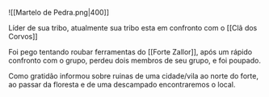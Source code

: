 
![[Martelo de Pedra.png|400]]

Líder de sua tribo, atualmente sua tribo esta em confronto com o [[Clã dos Corvos]]

Foi pego tentando roubar ferramentas do [[Forte Zallor]], após um rápido confronto com o grupo, perdeu dois membros de seu grupo, e foi poupado.

Como gratidão informou sobre ruinas de uma cidade/vila ao norte do forte, ao passar da floresta e de uma descampado encontraremos o local.